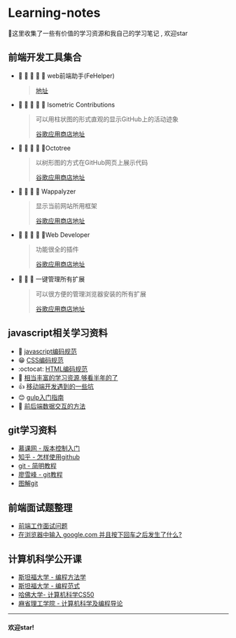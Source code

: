 # Learning-notes
🎉这里收集了一些有价值的学习资源和我自己的学习笔记 , 欢迎star
## 前端开发工具集合
- 🌟 🌟 🌟 🌟 🌟 web前端助手(FeHelper)  

  > [地址](https://www.baidufe.com/fehelper) 

- 🌟 🌟 🌟 🌟 🌟 Isometric Contributions  

  > 可以用柱状图的形式直观的显示GitHub上的活动迹象
  >
  > [谷歌应用商店地址](https://chrome.google.com/webstore/detail/isometric-contributions/mjoedlfflcchnleknnceiplgaeoegien?utm_source=chrome-app-launcher-info-dialog)

- 🌟 🌟 🌟 🌟 🌟Octotree

  > 以树形图的方式在GitHub网页上展示代码
  >
  > [谷歌应用商店地址](https://chrome.google.com/webstore/detail/octotree/bkhaagjahfmjljalopjnoealnfndnagc?utm_source=chrome-app-launcher-info-dialog)

- 🌟 🌟 🌟 🌟 Wappalyzer

  > 显示当前网站所用框架
  >
  > [谷歌应用商店地址](https://chrome.google.com/webstore/detail/wappalyzer/gppongmhjkpfnbhagpmjfkannfbllamg?utm_source=chrome-app-launcher-info-dialog)

- 🌟 🌟 🌟 🌟 🌟Web Developer

  > 功能很全的插件
  >
  > [谷歌应用商店地址](https://chrome.google.com/webstore/detail/web-developer/bfbameneiokkgbdmiekhjnmfkcnldhhm?utm_source=chrome-app-launcher-info-dialog)

- 🌟 🌟 🌟 一键管理所有扩展

  > 可以很方便的管理浏览器安装的所有扩展
  >
  > [谷歌应用商店地址](https://chrome.google.com/webstore/detail/%E4%B8%80%E9%94%AE%E7%AE%A1%E7%90%86%E6%89%80%E6%9C%89%E6%89%A9%E5%B1%95/niemebbfnfbjfojajlmnbiikmcpjkkja?utm_source=chrome-app-launcher-info-dialog)

## javascript相关学习资料

- :triangular_flag_on_post: [javascript编码规范](https://github.com/fex-team/styleguide/blob/master/javascript.md)
- :grin: [CSS编码规范](https://github.com/fex-team/styleguide/blob/master/css.md)
- :octocat: [HTML编码规范](https://github.com/fex-team/styleguide/blob/master/html.md)
- :triangular_flag_on_post: [相当丰富的学习资源,够看半年的了](https://segmentfault.com/a/1190000010880049)
- :thumbsup: [移动端开发遇到的一些坑](https://github.com/RubyLouvre/mobileHack)
- :blush: [gulp入门指南](https://github.com/nimojs/gulp-book)
- :clap: [前后端数据交互的方法](https://github.com/nimojs/blog/issues/13)

## git学习资料

- [慕课网 - 版本控制入门](http://www.imooc.com/learn/390)
- [知乎 - 怎样使用github](https://www.zhihu.com/question/20070065)
- [git - 简明教程](http://rogerdudler.github.io/git-guide/index.zh.html)
- [廖雪峰 - git教程](http://www.liaoxuefeng.com/wiki/0013739516305929606dd18361248578c67b8067c8c017b000/0013743256916071d599b3aed534aaab22a0db6c4e07fd0000)
- [图解git](https://marklodato.github.io/visual-git-guide/index-zh-cn.html)

## 前端面试题整理

- [前端工作面试问题](https://github.com/h5bp/Front-end-Developer-Interview-Questions/tree/master/Translations/Chinese)
- [在浏览器中输入 google.com 并且按下回车之后发生了什么?](https://github.com/skyline75489/what-happens-when-zh_CN/blob/master/README.rst)

## 计算机科学公开课

- [斯坦福大学 - 编程方法学](http://v.163.com/special/programming/)
- [斯坦福大学 - 编程范式](http://open.163.com/special/opencourse/paradigms.html)
- [哈佛大学- 计算机科学CS50](http://open.163.com/movie/2010/3/U/R/M6U6LS8CV_M6U6MHDUR.html)
- [麻省理工学院 - 计算机科学及编程导论](http://open.163.com/special/opencourse/bianchengdaolun.html)

---

#### 欢迎star!




